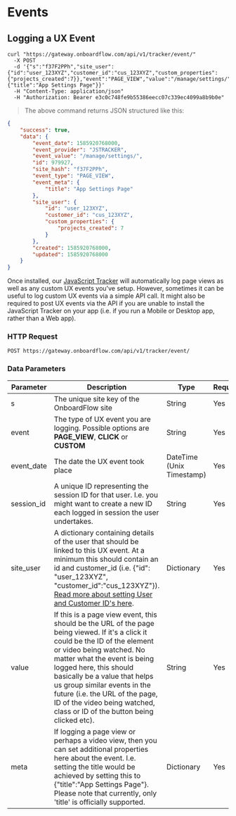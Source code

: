 # Events

## Logging a UX Event

```shell
curl "https://gateway.onboardflow.com/api/v1/tracker/event/"
  -X POST
  -d '{"s":"f37F2PPh","site_user":{"id":"user_123XYZ","customer_id":"cus_123XYZ","custom_properties":{"projects_created":7}},"event":"PAGE_VIEW","value":"/manage/settings/","meta":{"title":"App Settings Page"}}'
  -H "Content-Type: application/json"
  -H "Authorization: Bearer e3c0c748fe9b55386eecc07c339ec4099a8b9b0e"
```

> The above command returns JSON structured like this:

```json
{
    "success": true,
    "data": {
        "event_date": 1585920768000,
        "event_provider": "JSTRACKER",
        "event_value": "/manage/settings/",
        "id": 979927,
        "site_hash": "f37F2PPh",
        "event_type": "PAGE_VIEW",
        "event_meta": {
            "title": "App Settings Page"
        },
        "site_user": {
            "id": "user_123XYZ",
            "customer_id": "cus_123XYZ",
            "custom_properties": {
                "projects_created": 7
            }
        },
        "created": 1585920768000,
        "updated": 1585920768000
    }
}
```

Once installed, our [JavaScript Tracker](https://onboardflow.com/quick-launch/?path=/settings/tracker/install/) will automatically log page views as well as any custom UX events you've setup. However, sometimes it can be useful to log custom UX events via a simple API call. It might also be required to post UX events via the API if you are unable to install the JavaScript Tracker on your app (i.e. if you run a Mobile or Desktop app, rather than a Web app).


### HTTP Request

`POST https://gateway.onboardflow.com/api/v1/tracker/event/`

### Data Parameters

Parameter | Description | Type | Required
--------- | ----------- | ---- | --------
s | The unique site key of the OnboardFlow site | String | Yes
event | The type of UX event you are logging. Possible options are **PAGE_VIEW**, **CLICK** or **CUSTOM** | String | Yes
event_date | The date the UX event took place | DateTime (Unix Timestamp) | Yes
session_id | A unique ID representing the session ID for that user. I.e. you might want to create a new ID each logged in session the user undertakes. | String | Yes
site_user | A dictionary containing details of the user that should be linked to this UX event. At a minimum this should contain an id and customer_id (i.e. {"id": "user_123XYZ", "customer_id":"cus_123XYZ"}). [Read more about setting User and Customer ID's here](https://help.onboardflow.com/article/10-identify-your-user). | Dictionary | Yes
value | If this is a page view event, this should be the URL of the page being viewed. If it's a click it could be the ID of the element or video being watched. No matter what the event is being logged here, this should basically be a value that helps us group similar events in the future (i.e. the URL of the page, ID of the video being watched, class or ID of the button being clicked etc).  | String | Yes
meta | If logging a page view or perhaps a video view, then you can set additional properties here about the event. I.e. setting the title would be achieved by setting this to {"title":"App Settings Page"}. Please note that currently, only 'title' is officially supported. | Dictionary | Yes
